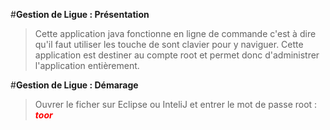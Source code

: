#**Gestion de Ligue : Présentation** 

>Cette application java fonctionne en ligne de commande c'est à dire qu'il faut utiliser les touche de sont clavier pour y naviguer. Cette application est destiner au compte root et permet donc d'administrer l'application entièrement.

#**Gestion de Ligue : Démarage** 

>Ouvrer le ficher sur Eclipse ou InteliJ et entrer le mot de passe root : ***<font color="red">toor</font>***
